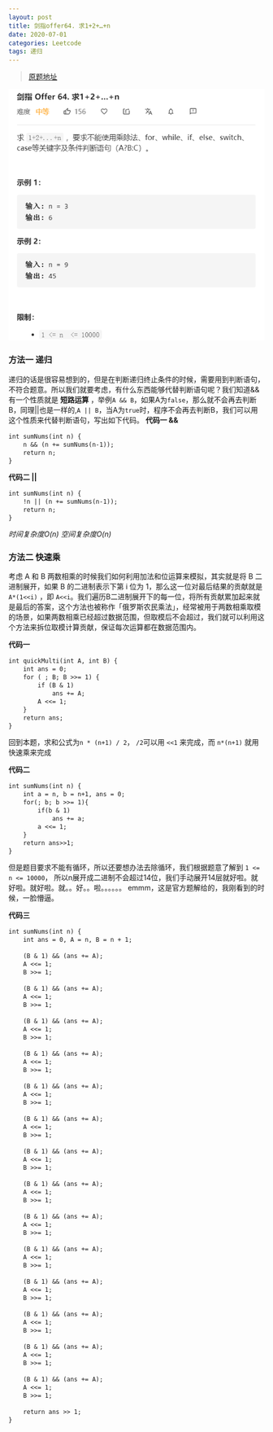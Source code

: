 ```yaml
---
layout: post
title: 剑指offer64. 求1+2+…+n
date: 2020-07-01 
categories: Leetcode
tags: 递归
---
```


> [原题地址](https://leetcode-cn.com/problems/qiu-12n-lcof/) 

![](/images/posts/2020/07/10.png)

### 方法一  递归
递归的话是很容易想到的，但是在判断递归终止条件的时候，需要用到判断语句，不符合题意。所以我们就要考虑，有什么东西能够代替判断语句呢？我们知道&&有一个性质就是 **短路运算** ，举例`A && B`，如果A为`false`，那么就不会再去判断B，同理||也是一样的,`A || B`，当A为`true`时，程序不会再去判断B，我们可以用这个性质来代替判断语句，写出如下代码。
**代码一 &&**
```
int sumNums(int n) {
    n && (n += sumNums(n-1));
    return n;
}
```

**代码二 ||**
```
int sumNums(int n) {
    !n || (n += sumNums(n-1));
    return n;
}
```

*时间复杂度O(n)*
*空间复杂度O(n)*

### 方法二  快速乘
考虑 A 和 B 两数相乘的时候我们如何利用加法和位运算来模拟，其实就是将 B 二进制展开，如果 B 的二进制表示下第 i 位为 1，那么这一位对最后结果的贡献就是 `A*(1<<i)` ，即 `A<<i`。我们遍历B二进制展开下的每一位，将所有贡献累加起来就是最后的答案，这个方法也被称作「俄罗斯农民乘法」，经常被用于两数相乘取模的场景，如果两数相乘已经超过数据范围，但取模后不会超过，我们就可以利用这个方法来拆位取模计算贡献，保证每次运算都在数据范围内。

**代码一**
```
int quickMulti(int A, int B) {
    int ans = 0;
    for ( ; B; B >>= 1) {
        if (B & 1) 
            ans += A;
        A <<= 1;
    }
    return ans;
}
```

回到本题，求和公式为`n * (n+1) / 2`，  `/2`可以用 `<<1` 来完成，而 `n*(n+1)` 就用快速乘来完成

**代码二**
```
int sumNums(int n) {
    int a = n, b = n+1, ans = 0;
    for(; b; b >>= 1){
        if(b & 1)
            ans += a;
        a <<= 1;    
    }
    return ans>>1;
}
```
但是题目要求不能有循环，所以还要想办法去除循环，我们根据题意了解到 `1 <= n <= 10000`， 所以n展开成二进制不会超过14位，我们手动展开14层就好啦。就好啦。就好啦。就。。好。。啦。。。。。。
emmm，这是官方题解给的，我刚看到的时候，一脸懵逼。

**代码三**
```
int sumNums(int n) {
    int ans = 0, A = n, B = n + 1;

    (B & 1) && (ans += A);
    A <<= 1;
    B >>= 1;

    (B & 1) && (ans += A);
    A <<= 1;
    B >>= 1;

    (B & 1) && (ans += A);
    A <<= 1;
    B >>= 1;

    (B & 1) && (ans += A);
    A <<= 1;
    B >>= 1;

    (B & 1) && (ans += A);
    A <<= 1;
    B >>= 1;

    (B & 1) && (ans += A);
    A <<= 1;
    B >>= 1;

    (B & 1) && (ans += A);
    A <<= 1;
    B >>= 1;

    (B & 1) && (ans += A);
    A <<= 1;
    B >>= 1;

    (B & 1) && (ans += A);
    A <<= 1;
    B >>= 1;

    (B & 1) && (ans += A);
    A <<= 1;
    B >>= 1;

    (B & 1) && (ans += A);
    A <<= 1;
    B >>= 1;

    (B & 1) && (ans += A);
    A <<= 1;
    B >>= 1;

    (B & 1) && (ans += A);
    A <<= 1;
    B >>= 1;

    (B & 1) && (ans += A);
    A <<= 1;
    B >>= 1;

    return ans >> 1;
}
``` 